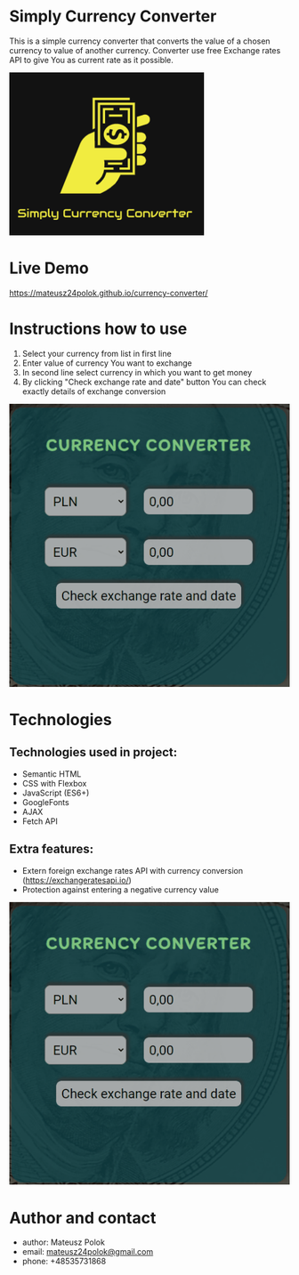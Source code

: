 # Simply Currency Converter
This is a simple currency converter that converts the value of a chosen currency to value of another currency. Converter use free Exchange rates API to give You as current rate as it possible.

![Logo](images/logo--small.png)

# Live Demo
https://mateusz24polok.github.io/currency-converter/

# Instructions how to use
1. Select your currency from list in first line
2. Enter value of currency You want to exchange
3. In second line select currency in which you want to get money
4. By clicking "Check exchange rate and date" button You can check exactly details of exchange conversion

![SampleGIF](images/CurrencyConverter_Sample.gif)

# Technologies
## Technologies used in project:
- Semantic HTML
- CSS with Flexbox
- JavaScript (ES6+)
- GoogleFonts
- AJAX
- Fetch API

## Extra features:
- Extern foreign exchange rates API with currency conversion (https://exchangeratesapi.io/)
- Protection against entering a negative currency value

![ProtectionGIF](images/CurrencyConverter_HandleNegativeValue_v2.gif)

# Author and contact
- author: Mateusz Polok
- email: mateusz24polok@gmail.com
- phone: +48535731868
